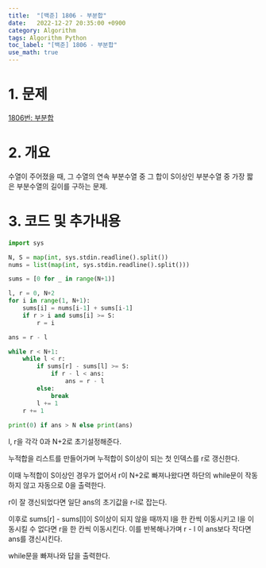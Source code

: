```yaml
---
title:  "[백준] 1806 - 부분합"
date:   2022-12-27 20:35:00 +0900
category: Algorithm
tags: Algorithm Python
toc_label: "[백준] 1806 - 부분합"
use_math: true
---
```


# 1. 문제
[1806번: 부분합](https://www.acmicpc.net/problem/1806)



# 2. 개요
수열이 주어졌을 때, 그 수열의 연속 부분수열 중 그 합이 S이상인 부분수열 중 가장 짧은 부분수열의 길이를 구하는 문제.



# 3. 코드 및 추가내용
```python
import sys

N, S = map(int, sys.stdin.readline().split())
nums = list(map(int, sys.stdin.readline().split()))

sums = [0 for _ in range(N+1)]

l, r = 0, N+2
for i in range(1, N+1):
    sums[i] = nums[i-1] + sums[i-1]
    if r > i and sums[i] >= S:
        r = i

ans = r - l

while r < N+1:
    while l < r:
        if sums[r] - sums[l] >= S:
            if r - l < ans:
                ans = r - l
        else:
            break
        l += 1
    r += 1
            
print(0) if ans > N else print(ans)
```

l, r을 각각 0과 N+2로 초기설정해준다.

누적합을 리스트를 만들어가며 누적합이 S이상이 되는 첫 인덱스를 r로 갱신한다.

이때 누적합이 S이상인 경우가 없어서 r이 N+2로 빠져나왔다면 하단의 while문이 작동하지 않고 자동으로 0을 출력한다.

r이 잘 갱신되었다면 일단 ans의 초기값을 r-l로 잡는다.

이후로 sums[r] - sums[l]이 S이상이 되지 않을 때까지 l을 한 칸씩 이동시키고 l을 이동시킬 수 없다면 r을 한 칸씩 이동시킨다. 이를 반복해나가며 r - l 이 ans보다 작다면 ans를 갱신시킨다.

while문을 빠져나와 답을 출력한다.